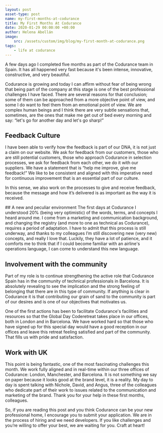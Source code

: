 ```yaml
---
layout: post
asset-type: post
name: my-first-months-at-codurance
title: My First Months At Codurance
date: 2020-01-29 00:00:00 +00:00
author: Helena Abellán
image:
    src: /assets/custom/img/blog/my-first-month-at-codurance.png
tags:
    - life at codurance
---
```


A few days ago I completed five months as part of the Codurance team in Spain. It has 
all happened very fast because it's been intense, innovative, constructive, and very 
beautiful.

Codurance is growing and today I can affirm without fear of being wrong that being part 
of the company at this stage is one of the best professional challenges I have faced. There 
are several reasons for that conclusion; some of them can be approached from a more objective 
point of view, and some I do want to feel them from an emotional point of view. We are complex 
human beings and I think there are very subtle sensations that, sometimes, are the ones that 
make me get out of bed every morning and say: “let's go for another day and let's go sharp!”

## Feedback Culture
I have been able to verify how the feedback is part of our DNA, it is not just a claim on our 
website. We ask for feedback from our customers, those who are still potential customers, those 
who approach Codurance in selection processes, we ask for feedback from each other, we do it with 
our suppliers. We have a statement that is “help me improve, give me feedback!” We like to be 
consistent and aligned with this imperative need for continuous improvement that is an essential 
part of our culture.

In this sense, we also work on the processes to give and receive feedback, because the message 
and how it’s delivered is as important as the way it is received. 

## A new and peculiar environment
The first days at Codurance I understood 20% (being very optimistic) of the words, terms, and 
concepts I heard around me. I come from a marketing and communication background, and changing 
the registry (and more to one as technical as Codurance), requires a period of adaptation. I 
have to admit that this process is still underway, and thanks to my colleagues I’m still discovering 
new (very new) concepts, and really I love that. Luckily, they have a lot of patience, and it 
comforts me to think that if I could become familiar with an airline's operations language, I can 
come to understand this new language.

## Involvement with the community
Part of my role is to continue strengthening the active role that Codurance Spain has in the community 
of technical professionals in Barcelona. It is absolutely revealing to see the implication and the 
strong feeling of belonging that there are in this type of community. If anything is clear in Codurance 
it is that contributing our grain of sand to the community is part of our desires and is one of our 
objectives that motivates us.

One of the first actions has been to facilitate Codurance's facilities and resources so that the Global 
Day Coderetreat takes place in our offices, both in London and in Barcelona. We have worked hard so that 
those who have signed up for this special day would have a good reception in our offices and leave this 
retreat feeling satisfied and part of the community. That fills us with pride and satisfaction.

## Work with UK
This point is being fantastic, one of the most fascinating challenges this month. We work fully 
aligned and in real-time within our three offices of Codurance: London, Manchester, and Barcelona. 
It is not something we say on paper because it looks good at the brand level, it is a reality. 
My day to day is spent talking with Nichole, ​​David, and Angus, three of the colleagues who dedicate 
part of their work to issues related to the communication and marketing of the brand. Thank you 
for your help in these first months, colleagues.

So, if you are reading this post and you think Codurance can be your new professional home, I encourage 
you to submit your application. We are in the process of hiring and we need developers. If you like 
challenges and you’re willing to offer your best, we are waiting for you. Craft at heart!
